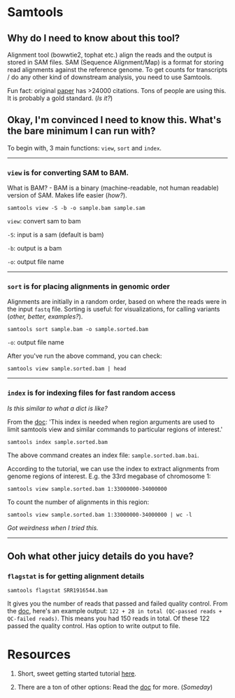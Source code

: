 # Samtools

## Why do I need to know about this tool?

Alignment tool (bowwtie2, tophat etc.) align the reads and the output is stored in SAM files. SAM (Sequence Alignment/Map) is a format for storing read alignments against the reference genome. To get counts for transcripts / do any other kind of downstream analysis, you need to use Samtools.

Fun fact: original [paper](https://academic.oup.com/bioinformatics/article/25/16/2078/204688) has >24000 citations. Tons of people are using this. It is probably a gold standard. (_Is it?_)

## Okay, I'm convinced I need to know this. What's the bare minimum I can run with?

To begin with, 3 main functions: `view`, `sort` and `index`. 

---

### `view` is for converting SAM to BAM. 

What is BAM? - BAM is a binary (machine-readable, not human readable) version of SAM. Makes life easier (_how?_).

`samtools view -S -b -o sample.bam sample.sam`

`view`: convert sam to bam

`-S`: input is a sam (default is bam)

`-b`: output is a bam

`-o`: output file name

---

### `sort` is for placing alignments in genomic order

Alignments are initially in a random order, based on where the reads were in the input `fastq` file. Sorting is useful: for visualizations, for calling variants (_other, better, examples?_). 

`samtools sort sample.bam -o sample.sorted.bam`

`-o`: output file name

After you've run the above command, you can check:

`samtools view sample.sorted.bam | head`

---

### `index` is for indexing files for fast random access

_Is this similar to what a dict is like?_ 

From the [doc](https://www.htslib.org/doc/samtools-index.html): 'This index is needed when region arguments are used to limit samtools view and similar commands to particular regions of interest.'

`samtools index sample.sorted.bam`

The above command creates an index file: `sample.sorted.bam.bai`. 

According to the tutorial, we can use the index to extract alignments from genome regions of interest. E.g. the 33rd megabase of chromosome 1: 

`samtools view sample.sorted.bam 1:33000000-34000000`

To count the number of alignments in this region:

`samtools view sample.sorted.bam 1:33000000-34000000 | wc -l`

_Got weirdness when I tried this._


---

## Ooh what other juicy details do you have?

### `flagstat` is for getting alignment details

`samtools flagstat SRR1916544.bam`

It gives you the number of reads that passed and failed quality control. From the [doc](https://www.htslib.org/doc/samtools-flagstat.html), here's an example output: `122 + 28 in total (QC-passed reads + QC-failed reads)`. This means you had 150 reads in total. Of these 122 passed the quality control. Has option to write output to file.




# Resources

1. Short, sweet getting started tutorial [here](http://quinlanlab.org/tutorials/samtools/samtools.html). 

1. There are a ton of other options: Read the [doc](https://www.htslib.org/doc/samtools.html) for more. (_Someday_)
